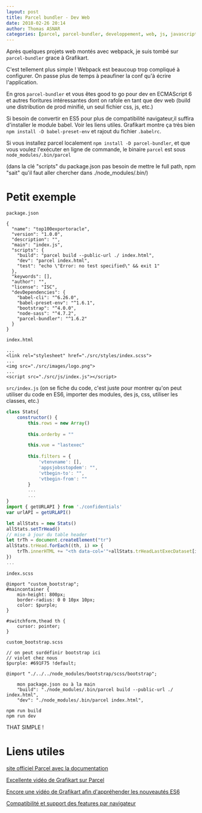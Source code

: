```yaml
---
layout: post
title: Parcel bundler - Dev Web
date: 2018-02-26 20:14
author: Thomas ASNAR
categories: [parcel, parcel-bundler, developpement, web, js, javascript, es6]
---
```

Après quelques projets web montés avec webpack, je suis tombé sur `parcel-bundler` grace à Grafikart.

C'est tellement plus simple ! Webpack est beaucoup trop compliqué à configurer. On passe plus de temps à peaufiner la conf qu'à écrire l'application.

En gros `parcel-bundler` et vous êtes good to go pour dev en ECMAScript 6  et autres fioritures intéressantes dont on rafole en tant que dev web (build une distribution de prod minifié, un seul fichier css, js, etc.)

Si besoin de convertir en ES5 pour plus de compatibilité navigateur,il suffira d'installer le module babel. Voir les liens utiles. Grafikart montre ça très bien `npm install -D babel-preset-env` et rajout du fichier `.babelrc`.

Si vous installez parcel localement `npm install -D parcel-bundler`, et que vous voulez l'exécuter en ligne de commande, le binaire `parcel` est sous `node_modules/.bin/parcel`

(dans la clé "scripts" du package.json pas besoin de mettre le full path, npm "sait" qu'il faut aller chercher dans ./node_modules/.bin/)

# Petit exemple

`package.json`
```
{
  "name": "top100exportoracle",
  "version": "1.0.0",
  "description": "",
  "main": "index.js",
  "scripts": {
    "build": "parcel build --public-url ./ index.html",
    "dev": "parcel index.html",
    "test": "echo \"Error: no test specified\" && exit 1"
  },
  "keywords": [],
  "author": "",
  "license": "ISC",
  "devDependencies": {
    "babel-cli": "^6.26.0",
    "babel-preset-env": "^1.6.1",
    "bootstrap": "^4.0.0",
    "node-sass": "^4.7.2",
    "parcel-bundler": "^1.6.2"
  }
}
```

`index.html`
```
...
<link rel="stylesheet" href="./src/styles/index.scss">
...
<img src="./src/images/logo.png">
...
<script src="./src/js/index.js"></script>
```

`src/index.js` (on se fiche du code, c'est juste pour montrer qu'on peut utiliser du code en ES6, importer des modules, des js, css, utiliser les classes,  etc.)
```javascript
class Stats{
    constructor() {
        this.rows = new Array()
        
        this.orderby = ""

        this.vue = "lastexec"
        
        this.filters = {
            'vtenvname': [],
            'appsjobsstopdem': "",
            'vtbegin-to': "",
            'vtbegin-from': ""
        }
        ...
        ...
}
import { getURLAPI } from './confidentials'
var urlAPI = getURLAPI()

let allStats = new Stats()
allStats.setTrHead()
// mise à jour du table header
let trTh = document.createElement("tr")
allStats.trHead.forEach((th, i) => {
    trTh.innerHTML += "<th data-col='"+allStats.trHeadLastExecDataset[i]+"'>" + th + "</th>"
})
...
```

`index.scss`
```
@import "custom_bootstrap"; 
#maincontainer {
    min-height: 800px;
    border-radius: 0 0 10px 10px;
    color: $purple;
}

#switchform,thead th {
    cursor: pointer;
}
```

`custom_bootstrap.scss` 
```
// on peut surdéfinir bootstrap ici
// violet chez nous
$purple: #691F75 !default;

@import "./../../node_modules/bootstrap/scss/bootstrap";
```


```
    mon package.json ou à la main
    "build": "./node_modules/.bin/parcel build --public-url ./ index.html",
    "dev": "./node_modules/.bin/parcel index.html",
    
npm run build
npm run dev
```

THAT SIMPLE ! 

# Liens utiles

[site officiel Parcel avec la documentation](https://parceljs.org)

[Excellente vidéo de Grafikart sur Parcel](https://www.grafikart.fr/tutoriels/javascript/parcel-bundler-985)

[Encore une vidéo de Grafikart afin d'appréhender les nouveautés ES6](https://www.grafikart.fr/formations/debuter-javascript/ecmascript-2015)

[Compatibilité et support des features par navigateur](https://caniuse.com/)
